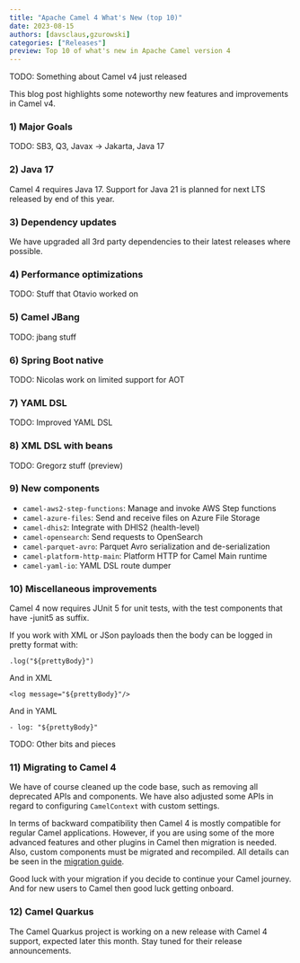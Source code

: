 ```yaml
---
title: "Apache Camel 4 What's New (top 10)"
date: 2023-08-15
authors: [davsclaus,gzurowski]
categories: ["Releases"]
preview: Top 10 of what's new in Apache Camel version 4
---
```


TODO: Something about Camel v4 just released

This blog post highlights some noteworthy new features and improvements in Camel v4.

### 1) Major Goals

TODO: SB3, Q3, Javax -> Jakarta, Java 17

### 2) Java 17

Camel 4 requires Java 17. Support for Java 21 is planned for next LTS released by end of this year. 

### 3) Dependency updates

We have upgraded all 3rd party dependencies to their latest releases where possible.

### 4) Performance optimizations

TODO: Stuff that Otavio worked on

### 5) Camel JBang

TODO: jbang stuff

### 6) Spring Boot native

TODO: Nicolas work on limited support for AOT

### 7) YAML DSL

TODO: Improved YAML DSL

### 8) XML DSL with beans

TODO: Gregorz stuff (preview)

### 9) New components

- `camel-aws2-step-functions`: Manage and invoke AWS Step functions
- `camel-azure-files`: Send and receive files on Azure File Storage
- `camel-dhis2`: Integrate with DHIS2 (health-level)
- `camel-opensearch`: Send requests to OpenSearch
- `camel-parquet-avro`: Parquet Avro serialization and de-serialization
- `camel-platform-http-main`: Platform HTTP for Camel Main runtime
- `camel-yaml-io`: YAML DSL route dumper

### 10) Miscellaneous improvements

Camel 4 now requires JUnit 5 for unit tests, with the test components that have -junit5 as suffix.

If you work with XML or JSon payloads then the body can be logged in pretty format with:

    .log("${prettyBody}")

And in XML

    <log message="${prettyBody}"/>

And in YAML

    - log: "${prettyBody}"

TODO: Other bits and pieces

### 11) Migrating to Camel 4

We have of course cleaned up the code base, such as removing all deprecated APIs and components. 
We have also adjusted some APIs in regard to configuring `CamelContext` with custom settings.

In terms of backward compatibility then Camel 4 is mostly compatible for regular Camel applications.
However, if you are using some of the more advanced features and other plugins in Camel then migration is needed.
Also, custom components must be migrated and recompiled.
All details can be seen in the [migration guide](/manual/camel-4-migration-guide.html).

Good luck with your migration if you decide to continue your Camel journey. And for new users to Camel then good luck getting onboard.

### 12) Camel Quarkus

The Camel Quarkus project is working on a new release with Camel 4 support, expected later this month.
Stay tuned for their release announcements.

